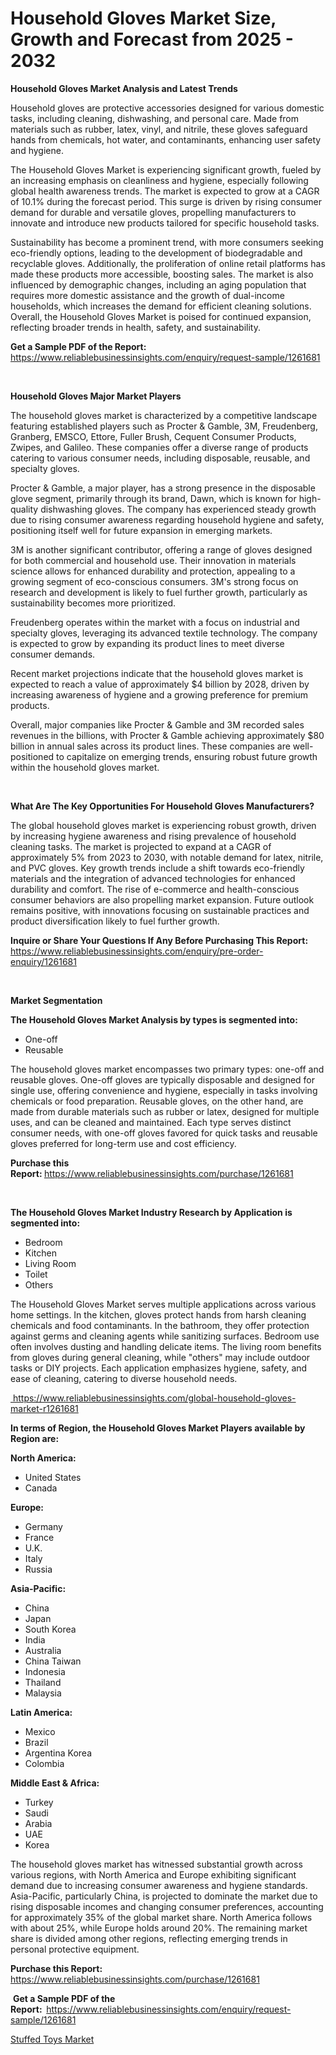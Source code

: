 <p><h1>Household Gloves Market Size, Growth and Forecast from 2025 - 2032</h1></p><p><strong>Household Gloves Market Analysis and Latest Trends</strong></p>
<p><p>Household gloves are protective accessories designed for various domestic tasks, including cleaning, dishwashing, and personal care. Made from materials such as rubber, latex, vinyl, and nitrile, these gloves safeguard hands from chemicals, hot water, and contaminants, enhancing user safety and hygiene.</p><p>The Household Gloves Market is experiencing significant growth, fueled by an increasing emphasis on cleanliness and hygiene, especially following global health awareness trends. The market is expected to grow at a CAGR of 10.1% during the forecast period. This surge is driven by rising consumer demand for durable and versatile gloves, propelling manufacturers to innovate and introduce new products tailored for specific household tasks. </p><p>Sustainability has become a prominent trend, with more consumers seeking eco-friendly options, leading to the development of biodegradable and recyclable gloves. Additionally, the proliferation of online retail platforms has made these products more accessible, boosting sales. The market is also influenced by demographic changes, including an aging population that requires more domestic assistance and the growth of dual-income households, which increases the demand for efficient cleaning solutions. Overall, the Household Gloves Market is poised for continued expansion, reflecting broader trends in health, safety, and sustainability.</p></p>
<p><strong>Get a Sample PDF of the Report:&nbsp;</strong> <a href="https://www.reliablebusinessinsights.com/enquiry/request-sample/1261681?utm_campaign=1117&utm_medium=2&utm_source=Github&utm_content=ia&utm_term=06022025&utm_id=household-gloves">https://www.reliablebusinessinsights.com/enquiry/request-sample/1261681</a></p>
<p>&nbsp;</p>
<p><strong>Household Gloves Major Market Players</strong></p>
<p><p>The household gloves market is characterized by a competitive landscape featuring established players such as Procter & Gamble, 3M, Freudenberg, Granberg, EMSCO, Ettore, Fuller Brush, Cequent Consumer Products, Zwipes, and Galileo. These companies offer a diverse range of products catering to various consumer needs, including disposable, reusable, and specialty gloves.</p><p>Procter & Gamble, a major player, has a strong presence in the disposable glove segment, primarily through its brand, Dawn, which is known for high-quality dishwashing gloves. The company has experienced steady growth due to rising consumer awareness regarding household hygiene and safety, positioning itself well for future expansion in emerging markets.</p><p>3M is another significant contributor, offering a range of gloves designed for both commercial and household use. Their innovation in materials science allows for enhanced durability and protection, appealing to a growing segment of eco-conscious consumers. 3M's strong focus on research and development is likely to fuel further growth, particularly as sustainability becomes more prioritized.</p><p>Freudenberg operates within the market with a focus on industrial and specialty gloves, leveraging its advanced textile technology. The company is expected to grow by expanding its product lines to meet diverse consumer demands.</p><p>Recent market projections indicate that the household gloves market is expected to reach a value of approximately $4 billion by 2028, driven by increasing awareness of hygiene and a growing preference for premium products.</p><p>Overall, major companies like Procter & Gamble and 3M recorded sales revenues in the billions, with Procter & Gamble achieving approximately $80 billion in annual sales across its product lines. These companies are well-positioned to capitalize on emerging trends, ensuring robust future growth within the household gloves market.</p></p>
<p>&nbsp;</p>
<p><strong>What Are The Key Opportunities For Household Gloves Manufacturers?</strong></p>
<p><p>The global household gloves market is experiencing robust growth, driven by increasing hygiene awareness and rising prevalence of household cleaning tasks. The market is projected to expand at a CAGR of approximately 5% from 2023 to 2030, with notable demand for latex, nitrile, and PVC gloves. Key growth trends include a shift towards eco-friendly materials and the integration of advanced technologies for enhanced durability and comfort. The rise of e-commerce and health-conscious consumer behaviors are also propelling market expansion. Future outlook remains positive, with innovations focusing on sustainable practices and product diversification likely to fuel further growth.</p></p>
<p><strong>Inquire or Share Your Questions If Any Before Purchasing This Report:</strong> <a href="https://www.reliablebusinessinsights.com/enquiry/pre-order-enquiry/1261681?utm_campaign=1117&utm_medium=2&utm_source=Github&utm_content=ia&utm_term=06022025&utm_id=household-gloves">https://www.reliablebusinessinsights.com/enquiry/pre-order-enquiry/1261681</a></p>
<p>&nbsp;</p>
<p><strong>Market Segmentation</strong></p>
<p><strong>The Household Gloves Market Analysis by types is segmented into:</strong></p>
<p><ul><li>One-off</li><li>Reusable</li></ul></p>
<p><p>The household gloves market encompasses two primary types: one-off and reusable gloves. One-off gloves are typically disposable and designed for single use, offering convenience and hygiene, especially in tasks involving chemicals or food preparation. Reusable gloves, on the other hand, are made from durable materials such as rubber or latex, designed for multiple uses, and can be cleaned and maintained. Each type serves distinct consumer needs, with one-off gloves favored for quick tasks and reusable gloves preferred for long-term use and cost efficiency.</p></p>
<p><strong>Purchase this Report:&nbsp;</strong><a href="https://www.reliablebusinessinsights.com/purchase/1261681?utm_campaign=1117&utm_medium=2&utm_source=Github&utm_content=ia&utm_term=06022025&utm_id=household-gloves">https://www.reliablebusinessinsights.com/purchase/1261681</a></p>
<p>&nbsp;</p>
<p><strong>The Household Gloves Market Industry Research by Application is segmented into:</strong></p>
<p><ul><li>Bedroom</li><li>Kitchen</li><li>Living Room</li><li>Toilet</li><li>Others</li></ul></p>
<p><p>The Household Gloves Market serves multiple applications across various home settings. In the kitchen, gloves protect hands from harsh cleaning chemicals and food contaminants. In the bathroom, they offer protection against germs and cleaning agents while sanitizing surfaces. Bedroom use often involves dusting and handling delicate items. The living room benefits from gloves during general cleaning, while "others" may include outdoor tasks or DIY projects. Each application emphasizes hygiene, safety, and ease of cleaning, catering to diverse household needs.</p></p>
<p><a href="https://www.reliablebusinessinsights.com/global-household-gloves-market-r1261681?utm_campaign=1117&utm_medium=2&utm_source=Github&utm_content=ia&utm_term=06022025&utm_id=household-gloves">&nbsp;https://www.reliablebusinessinsights.com/global-household-gloves-market-r1261681</a></p>
<p><strong>In terms of Region, the Household Gloves Market Players available by Region are:</strong></p>
<p>
    <p> <strong> North America: </strong>
        <ul>
            <li>United States</li>
            <li>Canada</li>
        </ul>
        </p> 
    <p> <strong> Europe: </strong>
        <ul>
            <li>Germany</li>
            <li>France</li>
            <li>U.K.</li>
            <li>Italy</li>
            <li>Russia</li>
        </ul>
        </p> 
    <p> <strong> Asia-Pacific: </strong>
        <ul>
            <li>China</li>
            <li>Japan</li>
            <li>South Korea</li>
            <li>India</li>
            <li>Australia</li>
            <li>China Taiwan</li>
            <li>Indonesia</li>
            <li>Thailand</li>
            <li>Malaysia</li>
        </ul>
        </p> 
    <p> <strong> Latin America: </strong>
        <ul>
            <li>Mexico</li>
            <li>Brazil</li>
            <li>Argentina Korea</li>
            <li>Colombia</li>
        </ul>
        </p> 
    <p> <strong> Middle East & Africa: </strong>
        <ul>
            <li>Turkey</li>
            <li>Saudi</li>
            <li>Arabia</li>
            <li>UAE</li>
            <li>Korea</li>
        </ul>
    </p>
    </p>
<p><p>The household gloves market has witnessed substantial growth across various regions, with North America and Europe exhibiting significant demand due to increasing consumer awareness and hygiene standards. Asia-Pacific, particularly China, is projected to dominate the market due to rising disposable incomes and changing consumer preferences, accounting for approximately 35% of the global market share. North America follows with about 25%, while Europe holds around 20%. The remaining market share is divided among other regions, reflecting emerging trends in personal protective equipment.</p></p>
<p><strong>Purchase this Report: </strong><a href="https://www.reliablebusinessinsights.com/purchase/1261681?utm_campaign=1117&utm_medium=2&utm_source=Github&utm_content=ia&utm_term=06022025&utm_id=household-gloves">https://www.reliablebusinessinsights.com/purchase/1261681</a></p>
<p>&nbsp;<strong>Get a Sample PDF of the Report:&nbsp;&nbsp;</strong><a href="https://www.reliablebusinessinsights.com/enquiry/request-sample/1261681?utm_campaign=1117&utm_medium=2&utm_source=Github&utm_content=ia&utm_term=06022025&utm_id=household-gloves">https://www.reliablebusinessinsights.com/enquiry/request-sample/1261681</a></p>
<p><strong></strong></p>
<p><p><a href="https://github.com/indrystar/Market-Research-Report-List-5/blob/main/stuffed-toys-market.md?utm_campaign=1117&utm_medium=2&utm_source=Github&utm_content=ia&utm_term=06022025&utm_id=household-gloves">Stuffed Toys Market</a></p></p>